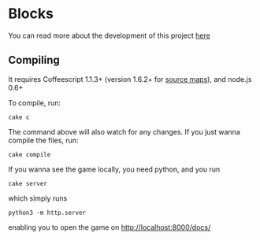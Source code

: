 Blocks
==============

You can read more about the development of this project [here](http://metaphysicaldeveloper.wordpress.com/2011/12/20/implementing-minecraft-in-webgl/)

Compiling
----

It requires Coffeescript 1.1.3+ (version 1.6.2+ for [source maps](http://www.html5rocks.com/en/tutorials/developertools/sourcemaps/)), and node.js 0.6+

To compile, run:

    cake c

The command above will also watch for any changes. If you just wanna compile the files, run:

    cake compile

If you wanna see the game locally, you need python, and you run 

    cake server

which simply runs

    python3 -m http.server

enabling you to open the game on [http://localhost:8000/docs/](http://localhost:8000/docs/)


